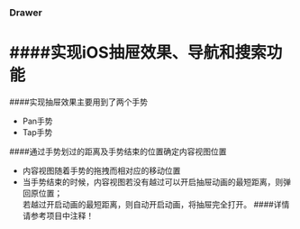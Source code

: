 ### Drawer
####实现iOS抽屉效果、导航和搜索功能
=========
####实现抽屉效果主要用到了两个手势
* Pan手势
* Tap手势

####通过手势划过的距离及手势结束的位置确定内容视图位置
* 内容视图随着手势的拖拽而相对应的移动位置
* 当手势结束的时候，内容视图若没有越过可以开启抽屉动画的最短距离，则弹回原位置；<br>
  若越过开启动画的最短距离，则自动开启动画，将抽屉完全打开。
####详情请参考项目中注释！
